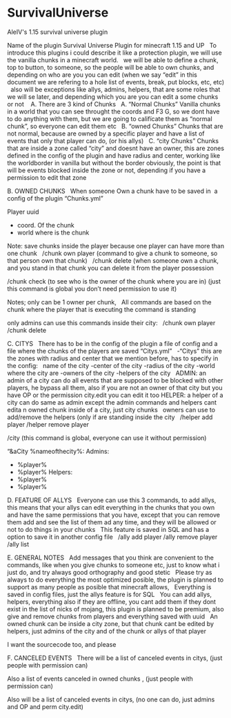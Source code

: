 # SurvivalUniverse
AleIV's 1.15 survival universe plugin

Name of the plugin Survival Universe
Plugin for minecraft 1.15 and UP
 
To introduce this plugins i could describe it like a protection plugin, we will use the vanilla chunks in a minecraft world.
 
we will be able to define a chunk, top to button, to someone, so the people will be able to own chunks, and depending on who are you you can edit (when we say “edit” in this document we are refering to a hole list of events, break, put blocks, etc, etc)
 
also will be exceptions like allys, admins, helpers, that are some roles that we will se later, and depending which you are you can edit a some chunks or not
  
A. There are 3 kind of Chunks
 
A. “Normal Chunks” Vanilla chunks in a world that you can see throught the coords and F3 G, so we dont have to do anything with them, but we are going to califícate them as “normal chunk”, so everyone can edit them etc
 
B. “owned Chunks” Chunks that are not normal, because are owned by a specific player and have a list of events that only that player can do, (or his allys)
 
C. “city Chunks” Chunks that are inside a zone called “city” and doesnt have an owner, this are zones defined in the config of the plugin and have radius and center, working like the worldborder in vanilla but without the border obviously, the point is that will be events blocked inside the zone or not, depending if you have a permission to edit that zone









B. OWNED CHUNKS
 
When someone Own a chunk have to be saved in  a config of the plugin “Chunks.yml”

Player uuid
- coord. Of the chunk
- world where is the chunk

Note: save chunks inside the player because one player can have more than one chunk
 
/chunk own player (command to give a chunk to someone, so that person own that chunk)
 
/chunk delete (when someone own a chunk, and you stand in that chunk you can delete it from the player possession

/chunk check (to see who is the owner of the chunk where you are in) (just this command is global you don’t need permission to use it)

Notes;
 only can be 1 owner per chunk,
 
All commands are based on the chunk where the player that is executing the command is standing

only admins can use this commands inside their city:
 
/chunk own player
/chunk delete
 





C. CITYS
 
There has to be in the config of the plugin a file of config and a file where the chunks of the players are saved “Citys.yml”
 
-“Citys” this are the zones with radius and center that we mention before, has to specify in the config:
 
name of the city
-center of the city
-radius of the city
-world where the city are
-owners of the city
-helpers of the city
 
ADMIN: an admin of a city can do all events that are supposed to be blocked with other players, he bypass all them, also if you are not an owner of that city but you have OP or the permission city.edit you can edit it too
HELPER: a helper of a city can do same as admin except the admin commands and helpers cant edita n owned chunk inside of a city, just city chunks
 
owners can use to add/remove the helpers (only if are standing inside the city
 
/helper add player 
/helper remove player






/city (this command is global, everyone can use it without permission)

“&aCity %nameofthecity%: 
Admins:
- %player%
- %player%
Helpers:
- %player%
- %player%

D. FEATURE OF ALLYS
 
Everyone can use this 3 commands, to add allys, this means that your allys can edit everything in the chunks that you own and have the same permissions that you have, except that you can remove them add and see the list of them ad any time, and they will be allowed or not to do things in your chunks
 
This feature is saved in SQL and has a option to save it in another config file
 
/ally add player
/ally remove player
/ally list 













E. GENERAL NOTES
 
Add messages that you think are convenient to the commands, like when you give chunks to someone etc, just to know what i just do, and try always good orthography and good stetic
 
Please try as always to do everything the most optimized posible, the plugin is planned to support as many people as posible that minecraft allows,
 
Everything is saved in config files, just the allys feature is for SQL
 
You can add allys, helpers, everything also if they are offline, you cant add them if they dont exist in the list of nicks of mojang, this plugin is planned to be premium, also give and remove chunks from players and everything saved with uuid
 
An owned chunk can be inside a city zone, but that chunk cant be edited by helpers, just admins of the city and of the chunk or allys of that player

I want the sourcecode too, and please 

F. CANCELED EVENTS
 
There will be a list of canceled events in citys, (just people with permission can)

Also a list of events canceled in owned chunks , (just people with permission can)

Also  will be a list of canceled events in citys, (no one can do, just admins and OP and perm city.edit)



